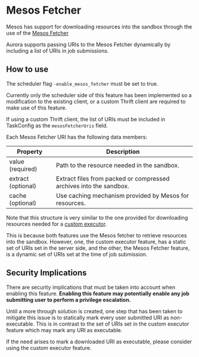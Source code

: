 Mesos Fetcher
=============

Mesos has support for downloading resources into the sandbox through the
use of the [Mesos Fetcher](http://mesos.apache.org/documentation/latest/fetcher/)

Aurora supports passing URIs to the Mesos Fetcher dynamically by including
a list of URIs in job submissions.

How to use
----------
The scheduler flag `-enable_mesos_fetcher` must be set to true.

Currently only the scheduler side of this feature has been implemented
so a modification to the existing client, or a custom Thrift client are required
to make use of this feature.

If using a custom Thrift client, the list of URIs must be included in TaskConfig
as the `mesosFetcherUris` field.

Each Mesos Fetcher URI has the following data members:

|Property | Description|
|---------|------|
|value (required)  |Path to the resource needed in the sandbox.|
|extract (optional)|Extract files from packed or compressed archives into the sandbox.|
|cache (optional) | Use caching mechanism provided by Mesos for resources.|

Note that this structure is very similar to the one provided for downloading
resources needed for a [custom executor](../../operations/configuration/).

This is because both features use the Mesos fetcher to retrieve resources into
the sandbox. However, one, the custom executor feature, has a static set of URIs
set in the server side, and the other, the Mesos Fetcher feature, is a dynamic set
of URIs set at the time of job submission.

Security Implications
---------------------
There are security implications that must be taken into account when enabling this feature.
**Enabling this feature may potentially enable any job submitting user to perform a privilege escalation.**

Until a more through solution is created, one step that has been taken to mitigate this issue
is to statically mark every user submitted URI as non-executable. This is in contrast to the set of URIs
set in the custom executor feature which may mark any URI as executable.

If the need arises to mark a downloaded URI as executable, please consider using the custom executor feature.